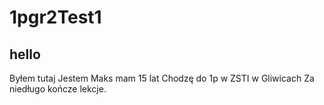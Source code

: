 # 1pgr2Test1
## hello
Byłem tutaj
Jestem Maks mam 15 lat
Chodzę do 1p w ZSTI w Gliwicach
Za niedługo kończe lekcje.
